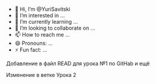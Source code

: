 - 👋 Hi, I’m @YuriSavitski
- 👀 I’m interested in ...
- 🌱 I’m currently learning ...
- 💞️ I’m looking to collaborate on ...
- 📫 How to reach me ...
- 😄 Pronouns: ...
- ⚡ Fun fact: ...

<!---
YuriSavitski/YuriSavitski is a ✨ special ✨ repository because its `README.md` (this file) appears on your GitHub profile.
You can click the Preview link to take a look at your changes.
--->
Добавление в файл READ для урока №1 по GitHab
и ещё

Изменение в ветке Урока 2